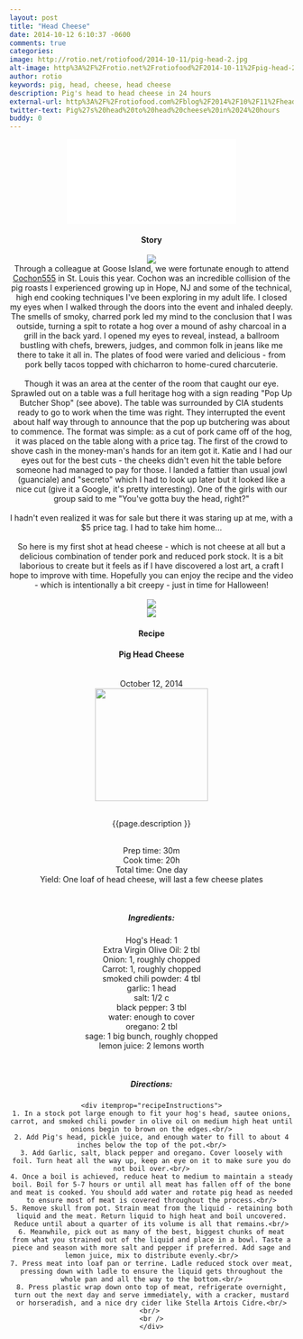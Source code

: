 ```yaml
---
layout: post
title: "Head Cheese"
date: 2014-10-12 6:10:37 -0600
comments: true
categories: 
image: http://rotio.net/rotiofood/2014-10-11/pig-head-2.jpg
alt-image: http%3A%2F%2Frotio.net%2Frotiofood%2F2014-10-11%2Fpig-head-2.jpg
author: rotio
keywords: pig, head, cheese, head cheese
description: Pig's head to head cheese in 24 hours
external-url: http%3A%2F%2Frotiofood.com%2Fblog%2F2014%2F10%2F11%2Fhead-cheese%2F
twitter-text: Pig%27s%20head%20to%20head%20cheese%20in%2024%20hours
buddy: 0
---
```

<!-- more -->
<center>
<div class="fluidMedia">
    <iframe src="//www.youtube.com/embed/FrxGD3B5K7g" frameborder="0" allowfullscreen> </iframe>
</div>
<a href="https://plus.google.com/107103100819027957630?rel=author" style="display:none">{{page.author }}</a>

<h4>Story</b> </h4>
 <div>
	<p>
	  <center><img itemprop="image" src="http://rotio.net/rotiofood/2014-10-11/pig-full-1.jpg" /></center>
	Through a colleague at Goose Island, we were fortunate enough to attend <a href="http://cochon555.com/">Cochon555</a> in St. Louis this year. Cochon was an incredible collision of the pig roasts I experienced growing up in Hope, NJ and some of the technical, high end cooking techniques I've been exploring in my adult life. I closed my eyes when I walked through the doors into the event and inhaled deeply. The smells of smoky, charred pork led my mind to the conclusion that I was outside, turning a spit to rotate a hog over a mound of ashy charcoal in a grill in the back yard. I opened my eyes to reveal, instead, a ballroom bustling with chefs, brewers, judges, and common folk in jeans like me there to take it all in. The plates of food were varied and delicious - from pork belly tacos topped with chicharron to home-cured charcuterie.
<br/><br/>Though it was an area at the center of the room that caught our eye. Sprawled out on a table was a full heritage hog with a sign reading "Pop Up Butcher Shop" (see above). The table was surrounded by CIA students ready to go to work when the time was right. They interrupted the event about half way through to announce that the pop up butchering was about to commence. The format was simple: as a cut of pork came off of the hog, it was placed on the table along with a price tag. The first of the crowd to shove cash in the money-man's hands for an item got it. Katie and I had our eyes out for the best cuts - the cheeks didn't even hit the table before someone had managed to pay for those. I landed a fattier than usual jowl (guanciale) and "secreto" which I had to look up later but it looked like a nice cut (give it a Google, it's pretty interesting). One of the girls with our group said to me "You've gotta buy the head, right?"
<br/><br/> I hadn't even realized it was for sale but there it was staring up at me, with a $5 price tag. I had to take him home... 
<br/><br/>So here is my first shot at head cheese - which is not cheese at all but a delicious combination of tender pork and reduced pork stock. It is a bit laborious to create but it feels as if I have discovered a lost art, a craft I hope to improve with time. Hopefully you can enjoy the recipe and the video - which is intentionally a bit creepy - just in time for Halloween!
<br/><br/><center><img itemprop="image" src="http://rotio.net/rotiofood/2014-10-11/head-cheese-plated.jpg" /></center>
<center><img itemprop="image" src="http://rotio.net/rotiofood/2014-10-11/pig-head-cheese.jpg" /></center>

</p> 
 </div>
<h4>Recipe</b> </h4> 
  <div itemscope itemtype="http://schema.org/Recipe" >
  <h4 itemprop="name">Pig Head Cheese</h4>
  
  <br />
    October 12, 2014
<center>
  <img itemprop="image" width="200px"  src="http://rotio.net/rotiofood/2014-10-11/head-cheese-plated.jpg" />
  
  <br /><span itemprop="description">{{page.description }}</span><br />

  <br />Prep time: <time datetime="PT0H30M" itemprop="prepTime">30m</time>
  <br />Cook time: <time datetime="PT20H0M" itemprop="cookTime">20h</time>
  <br />Total time: <time datetime="PT20H30M" itemprop="totalTime">One day</time>
  <br />Yield: <span itemprop="recipeYield">One loaf of head cheese, will last a few cheese plates</span>
  
  <br/>
 <h5>Ingredients:</h5>
	<span itemprop="ingredients" itemscope itemtype="http://schema.org/ingredients">
	  <span itemprop="name">Hog's Head</span>: 
	  <span itemprop="amount">1</span>
	</span><br />
	<span itemprop="ingredients" itemscope itemtype="http://schema.org/ingredients">
	  <span itemprop="name">Extra Virgin Olive Oil</span>: 
	  <span itemprop="amount">2 tbl</span>
	</span><br />
	<span itemprop="ingredients" itemscope itemtype="http://schema.org/ingredients">
	  <span itemprop="name">Onion</span>: 
	  <span itemprop="amount">1</span>, roughly chopped
	</span><br />
	<span itemprop="ingredients" itemscope itemtype="http://schema.org/ingredients">
	  <span itemprop="name">Carrot</span>: 
	  <span itemprop="amount">1</span>, roughly chopped
	</span><br />
	<span itemprop="ingredients" itemscope itemtype="http://schema.org/ingredients">
	  <span itemprop="name">smoked chili powder</span>: 
	  <span itemprop="amount">4 tbl</span>
	</span><br />
	<span itemprop="ingredients" itemscope itemtype="http://schema.org/ingredients">
	  <span itemprop="name">garlic</span>: 
	  <span itemprop="amount">1 head</span>
	</span><br />
	<span itemprop="ingredients" itemscope itemtype="http://schema.org/ingredients">
	  <span itemprop="name">salt</span>: 
	  <span itemprop="amount">1/2 c</span>
	</span><br />
	<span itemprop="ingredients" itemscope itemtype="http://schema.org/ingredients">
	  <span itemprop="name">black pepper</span>: 
	  <span itemprop="amount">3 tbl</span>
	</span><br />
	<span itemprop="ingredients" itemscope itemtype="http://schema.org/ingredients">
	  <span itemprop="name">water</span>: 
	  <span itemprop="amount">enough to cover</span>
	</span><br />
	<span itemprop="ingredients" itemscope itemtype="http://schema.org/ingredients">
	  <span itemprop="name">oregano</span>: 
	  <span itemprop="amount">2 tbl</span>
	</span><br />
	<span itemprop="ingredients" itemscope itemtype="http://schema.org/ingredients">
	  <span itemprop="name">sage</span>: 
	  <span itemprop="amount">1 big bunch</span>, roughly chopped
	</span><br />
	<span itemprop="ingredients" itemscope itemtype="http://schema.org/ingredients">
	  <span itemprop="name">lemon juice</span>: 
	  <span itemprop="amount">2 lemons worth</span>
	</span><br />
	
  <br /><h5>Directions:</h5>
	
    <div itemprop="recipeInstructions">
	1. In a stock pot large enough to fit your hog's head, sautee onions, carrot, and smoked chili powder in olive oil on medium high heat until onions begin to brown on the edges.<br/>
	2. Add Pig's head, pickle juice, and enough water to fill to about 4 inches below the top of the pot.<br/>
	3. Add Garlic, salt, black pepper and oregano. Cover loosely with foil. Turn heat all the way up, keep an eye on it to make sure you do not boil over.<br/>
	4. Once a boil is achieved, reduce heat to medium to maintain a steady boil. Boil for 5-7 hours or until all meat has fallen off of the bone and meat is cooked. You should add water and rotate pig head as needed to ensure most of meat is covered throughout the process.<br/>
	5. Remove skull from pot. Strain meat from the liquid - retaining both liquid and the meat. Return liquid to high heat and boil uncovered. Reduce until about a quarter of its volume is all that remains.<br/>
	6. Meanwhile, pick out as many of the best, biggest chunks of meat from what you strained out of the liquid and place in a bowl. Taste a piece and season with more salt and pepper if preferred. Add sage and lemon juice, mix to distribute evenly.<br/>
	7. Press meat into loaf pan or terrine. Ladle reduced stock over meat, pressing down with ladle to ensure the liquid gets throughout the whole pan and all the way to the bottom.<br/>
	8. Press plastic wrap down onto top of meat, refrigerate overnight, turn out the next day and serve immediately, with a cracker, mustard or horseradish, and a nice dry cider like Stella Artois Cidre.<br/>
	<br/> 
	<br />
	</div>

</div>


